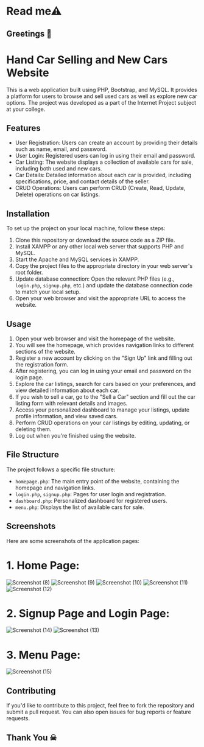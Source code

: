 # Read me⚠ 
## Greetings 💐
# Hand Car Selling and New Cars Website

This is a web application built using PHP, Bootstrap, and MySQL. It provides a platform for users to browse and sell used cars as well as explore new car options. The project was developed as a part of the Internet Project subject at your college.

## Features

- User Registration: Users can create an account by providing their details such as name, email, and password.
- User Login: Registered users can log in using their email and password.
- Car Listing: The website displays a collection of available cars for sale, including both used and new cars.
- Car Details: Detailed information about each car is provided, including specifications, price, and contact details of the seller.
- CRUD Operations: Users can perform CRUD (Create, Read, Update, Delete) operations on car listings.

## Installation

To set up the project on your local machine, follow these steps:

1. Clone this repository or download the source code as a ZIP file.
2. Install XAMPP or any other local web server that supports PHP and MySQL.
3. Start the Apache and MySQL services in XAMPP.
4. Copy the project files to the appropriate directory in your web server's root folder.
6. Update database connection: Open the relevant PHP files (e.g., `login.php`, `signup.php`, etc.) and update the database connection code to match your local setup.
7. Open your web browser and visit the appropriate URL to access the website.

## Usage

1. Open your web browser and visit the homepage of the website.
2. You will see the homepage, which provides navigation links to different sections of the website.
3. Register a new account by clicking on the "Sign Up" link and filling out the registration form.
4. After registering, you can log in using your email and password on the login page.
5. Explore the car listings, search for cars based on your preferences, and view detailed information about each car.
6. If you wish to sell a car, go to the "Sell a Car" section and fill out the car listing form with relevant details and images.
7. Access your personalized dashboard to manage your listings, update profile information, and view saved cars.
8. Perform CRUD operations on your car listings by editing, updating, or deleting them.
9. Log out when you're finished using the website.

## File Structure

The project follows a specific file structure:

- `homepage.php`: The main entry point of the website, containing the homepage and navigation links.
- `login.php`, `signup.php`: Pages for user login and registration.
- `dashboard.php`: Personalized dashboard for registered users.
- `menu.php`: Displays the list of available cars for sale.
## Screenshots

Here are some screenshots of the application pages:

# 1. Home Page:
   ![Screenshot (8)](https://github.com/jaisuriya97/Used_Card/assets/80122325/085ac1ed-1d65-48a0-af3e-56123c1fc470)
    ![Screenshot (9)](https://github.com/jaisuriya97/Used_Card/assets/80122325/75c17866-1372-410b-b902-86e05c81b84b)
    ![Screenshot (10)](https://github.com/jaisuriya97/Used_Card/assets/80122325/bd501c8b-8add-4c43-a1b8-c1463cd287cb)
  ![Screenshot (11)](https://github.com/jaisuriya97/Used_Card/assets/80122325/c02d5881-5114-45cb-9824-10ee6ac5c6b3)
![Screenshot (12)](https://github.com/jaisuriya97/Used_Card/assets/80122325/4977a39b-55d6-4edc-aef9-596331a371dc)



# 2. Signup Page and Login Page:
   ![Screenshot (14)](https://github.com/jaisuriya97/Used_Card/assets/80122325/c48f242e-3f04-41bd-8d4d-ef00e27763dc)
![Screenshot (13)](https://github.com/jaisuriya97/Used_Card/assets/80122325/77c92f31-8a6d-43a3-b13a-a85c8a43ddb8)

# 3. Menu Page:
   ![Screenshot (15)](https://github.com/jaisuriya97/Used_Card/assets/80122325/8d7ee6e9-91b5-46f9-934a-9ef7c628cf13)




## Contributing

If you'd like to contribute to this project, feel free to fork the repository and submit a pull request. You can also open issues for bug reports or feature requests.

## Thank You ☠

